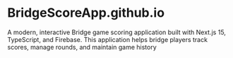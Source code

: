# BridgeScoreApp.github.io
A modern, interactive Bridge game scoring application built with Next.js 15, TypeScript, and Firebase. This application helps bridge players track scores, manage rounds, and maintain game history
